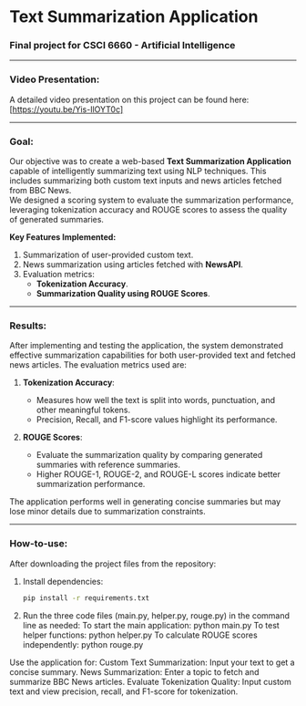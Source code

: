 # Text Summarization Application

### Final project for CSCI 6660 - Artificial Intelligence

---

### Video Presentation:
A detailed video presentation on this project can be found here:  
[https://youtu.be/Yis-IlOYT0c]

---

### Goal:
Our objective was to create a web-based **Text Summarization Application** capable of intelligently summarizing text using NLP techniques. This includes summarizing both custom text inputs and news articles fetched from BBC News.  
We designed a scoring system to evaluate the summarization performance, leveraging tokenization accuracy and ROUGE scores to assess the quality of generated summaries.

**Key Features Implemented:**
1. Summarization of user-provided custom text.
2. News summarization using articles fetched with **NewsAPI**.
3. Evaluation metrics:
   - **Tokenization Accuracy**.
   - **Summarization Quality using ROUGE Scores**.

---

### Results:
After implementing and testing the application, the system demonstrated effective summarization capabilities for both user-provided text and fetched news articles. The evaluation metrics used are:

1. **Tokenization Accuracy**:  
   - Measures how well the text is split into words, punctuation, and other meaningful tokens.
   - Precision, Recall, and F1-score values highlight its performance.

2. **ROUGE Scores**:  
   - Evaluate the summarization quality by comparing generated summaries with reference summaries.  
   - Higher ROUGE-1, ROUGE-2, and ROUGE-L scores indicate better summarization performance.

The application performs well in generating concise summaries but may lose minor details due to summarization constraints.

---

### How-to-use:
After downloading the project files from the repository:
1. Install dependencies:  
   ```bash
   pip install -r requirements.txt
2. Run the three code files (main.py, helper.py, rouge.py) in the command line as needed:
    To start the main application: python main.py
    To test helper functions: python helper.py
    To calculate ROUGE scores independently: python rouge.py

Use the application for:
    Custom Text Summarization: Input your text to get a concise summary.
    News Summarization: Enter a topic to fetch and summarize BBC News articles.
    Evaluate Tokenization Quality: Input custom text and view precision, recall, and F1-score for tokenization.

